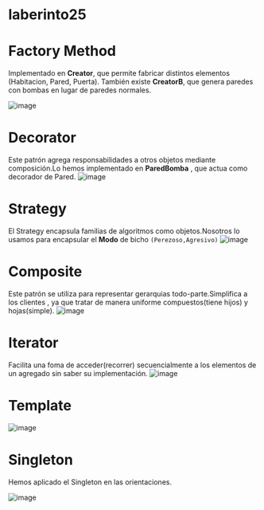 # laberinto25

# Factory Method

Implementado en **Creator**, que permite fabricar distintos elementos (Habitacion, Pared, Puerta). También existe **CreatorB**, que genera paredes con bombas en lugar de paredes normales.


![image](https://github.com/user-attachments/assets/d81a7b10-31dc-4a51-a002-f2e8325856a0)


# Decorator 
Este patrón agrega responsabilidades a otros objetos mediante composición.Lo hemos implementado en **ParedBomba** , que actua como decorador de Pared.
![image](https://github.com/user-attachments/assets/f0288ecd-8bdd-4a5a-89bb-41c8b44b2fb6)


# Strategy 
El Strategy encapsula familias de algoritmos como objetos.Nosotros lo usamos para encapsular el **Modo** de bicho `(Perezoso,Agresivo)`
![image](https://github.com/user-attachments/assets/a3bd80fe-b2e9-49bb-b7c2-06285bf76646)


# Composite
Este patrón se utiliza para representar gerarquias todo-parte.Simplifica a los clientes , ya que tratar de manera uniforme compuestos(tiene hijos) y hojas(simple).
![image](https://github.com/user-attachments/assets/c1a710af-e5aa-4868-9668-cfb959bd72ff)


# Iterator 
Facilita una foma de acceder(recorrer) secuencialmente a los elementos de un agregado sin saber su implementación.
![image](https://github.com/user-attachments/assets/27fa8e48-7513-42d1-a4f2-bb83e243356d)

# Template 

![image](https://github.com/user-attachments/assets/d0785475-04a3-48ab-b24a-80f971efd2e8)

# Singleton 
Hemos aplicado el Singleton en las orientaciones.

![image](https://github.com/user-attachments/assets/61b6d017-95d6-4ee1-97ee-ed88658fcac9)


